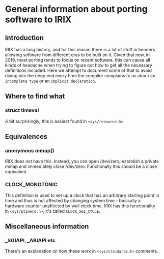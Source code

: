# General information about porting software to IRIX

## Introduction

IRIX has a long history, and for this reason there is a lot of stuff
in headers allowing software from different eras to be built on
it. Given that now, in 2019, most porting tends to focus on recent
software, this can cause all kinds of headache when trying to figure
out how to get all the necessary definitions included. Here we attempt
to document some of that to avoid diving into the deep end every time
the compiler complains to us about an `incomplete type` or an
`implicit declaration`.

## Where to find what

### struct timeval

A bit surprisingly, this is easiest found in `<sys/resource.h>`

## Equivalences

### anonymous mmap()

IRIX does not have this. Instead, you can open /dev/zero, establish a
private mmap and immediately close /dev/zero. Functionally this should
be a close equivalent.

### CLOCK_MONOTONIC

This definition is used to set up a clock that has an arbitrary
starting point in time and thus is not affected by changing system
time - basically a hardware counter unaffected by wall clock
time. IRIX has this functionality in `<sys/ptimers.h>`, it's called
`CLOCK_SGI_CYCLE`.

## Miscellaneous information

### _SGIAPI, _ABIAPI etc

There's an explanation on how these work in `<sys/standards.h>`
comments.

